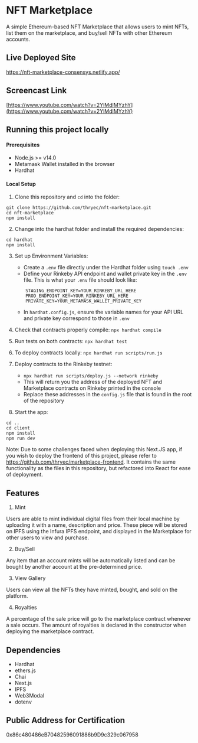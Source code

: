 # NFT Marketplace

A simple Ethereum-based NFT Marketplace that allows users to mint NFTs, list them on the marketplace, and buy/sell NFTs with other Ethereum accounts.

## Live Deployed Site

https://nft-marketplace-consensys.netlify.app/

## Screencast Link

[https://www.youtube.com/watch?v=2YlMdIMYzhY](https://www.youtube.com/watch?v=2YlMdIMYzhY)

## Running this project locally

#### Prerequisites

-   Node.js >= v14.0
-   Metamask Wallet installed in the browser
-   Hardhat

#### Local Setup

1. Clone this repository and `cd` into the folder:

```
git clone https://github.com/thryec/nft-marketplace.git
cd nft-marketplace
npm install
```

2. Change into the hardhat folder and install the required dependencies:

```
cd hardhat
npm install
```

3.  Set up Environment Variables:

    -   Create a `.env` file directly under the Hardhat folder using `touch .env`
    -   Define your Rinkeby API endpoint and wallet private key in the `.env` file. This is what your `.env` file should look like:

    ```
        STAGING_ENDPOINT_KEY=YOUR_RINKEBY_URL_HERE
        PROD_ENDPOINT_KEY=YOUR_RINKEBY_URL_HERE
        PRIVATE_KEY=YOUR_METAMASK_WALLET_PRIVATE_KEY
    ```

    -   In `hardhat.config.js`, ensure the variable names for your API URL and private key correspond to those in `.env`

4.  Check that contracts properly compile: `npx hardhat compile`
5.  Run tests on both contracts: `npx hardhat test`
6.  To deploy contracts locally: `npx hardhat run scripts/run.js`

7.  Deploy contracts to the Rinkeby testnet:

    -   `npx hardhat run scripts/deploy.js --network rinkeby`
    -   This will return you the address of the deployed NFT and Marketplace contracts on Rinkeby printed in the console
    -   Replace these addresses in the `config.js` file that is found in the root of the repository

8.  Start the app:

```
cd ..
cd client
npm install
npm run dev
```

Note: Due to some challenges faced when deploying this Next.JS app, if you wish to deploy the frontend of this project, please refer to https://github.com/thryec/marketplace-frontend. It contains the same functionality as the files in this repository, but refactored into React for ease of deployment.

## Features

1. Mint

Users are able to mint individual digital files from their local machine by uploading it with a name, description and price. These piece will be stored on IPFS using the Infura IPFS endpoint, and displayed in the Marketplace for other users to view and purchase.

2. Buy/Sell

Any item that an account mints will be automatically listed and can be bought by another account at the pre-determined price.

3. View Gallery

Users can view all the NFTs they have minted, bought, and sold on the platform.

4. Royalties

A percentage of the sale price will go to the marketplace contract whenever a sale occurs. The amount of royalties is declared in the constructor when deploying the marketplace contract.

## Dependencies

-   Hardhat
-   ethers.js
-   Chai
-   Next.js
-   IPFS
-   Web3Modal
-   dotenv

## Public Address for Certification

0x86c480486eB70482596091886b9D9c329c067958
